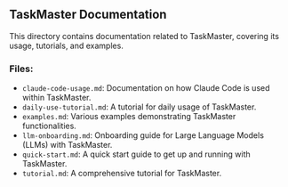 ## TaskMaster Documentation

This directory contains documentation related to TaskMaster, covering its usage, tutorials, and examples.

### Files:
- `claude-code-usage.md`: Documentation on how Claude Code is used within TaskMaster.
- `daily-use-tutorial.md`: A tutorial for daily usage of TaskMaster.
- `examples.md`: Various examples demonstrating TaskMaster functionalities.
- `llm-onboarding.md`: Onboarding guide for Large Language Models (LLMs) with TaskMaster.
- `quick-start.md`: A quick start guide to get up and running with TaskMaster.
- `tutorial.md`: A comprehensive tutorial for TaskMaster.